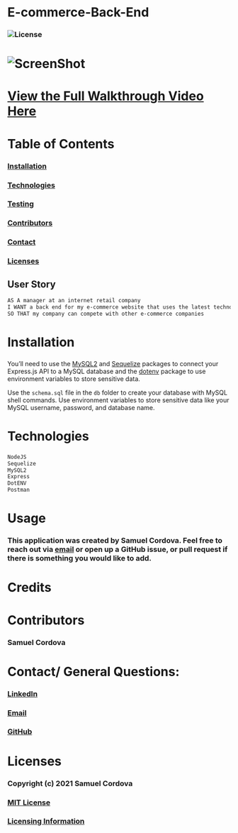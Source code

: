 # E-commerce-Back-End

### ![License](https://img.shields.io/badge/License-MIT-brightgreen.svg)


# ![ScreenShot]()
# [View the Full Walkthrough Video Here](https://drive.google.com/file/d/1H3ixCyoV8oWUp768ZVrjsJUP-Zkmk18y/view)

# Table of Contents
### [Installation](#Installation)
### [Technologies](#Technologies)
### [Testing](#Testing)
### [Contributors](#Contributors)
### [Contact](#Contact)
### [Licenses](#Licenses)

## User Story
```md
AS A manager at an internet retail company
I WANT a back end for my e-commerce website that uses the latest technologies
SO THAT my company can compete with other e-commerce companies
```

# Installation
###
You’ll need to use the [MySQL2](https://www.npmjs.com/package/mysql2) and [Sequelize](https://www.npmjs.com/package/sequelize) packages to connect your Express.js API to a MySQL database and the [dotenv](https://www.npmjs.com/package/dotenv) package to use environment variables to store sensitive data.

Use the `schema.sql` file in the `db` folder to create your database with MySQL shell commands. Use environment variables to store sensitive data like your MySQL username, password, and database name.
# Technologies
### 
```md
NodeJS
Sequelize
MySQL2
Express
DotENV
Postman
```


# Usage
### This application was created by Samuel Cordova. Feel free to reach out via [email](Cordovas1337@gmail.com) or open up a GitHub issue, or pull request if there is something you would like to add. 

# Credits



# Contributors
### Samuel Cordova


# Contact/ General Questions:
### [LinkedIn]()
### [Email](Cordovas1337@gmail.com)
### [GitHub](https://github.com/Cordovas-cmd)

# Licenses
### Copyright (c) 2021 Samuel Cordova
### [MIT License](https://opensource.org/licenses/MIT)
### [Licensing Information](https://opensource.org/licenses/MIT)

